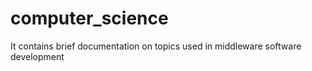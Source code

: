 # computer_science
It contains brief documentation on topics used in middleware software development
